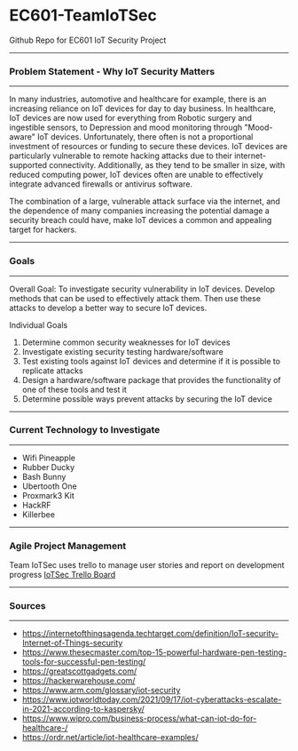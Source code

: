 # EC601-TeamIoTSec
Github Repo for EC601 IoT Security Project

--------------------------------------------------------------------------------
### Problem Statement - Why IoT Security Matters
--------------------------------------------------------------------------------

In many industries, automotive and healthcare for example, there is an increasing reliance on IoT devices for day to day business. In healthcare, IoT devices are now used for everything from Robotic surgery and ingestible sensors, to Depression and mood monitoring through "Mood-aware" IoT devices. Unfortunately, there often is not a proportional investment of resources or funding to secure these devices. IoT devices are particularly vulnerable to remote hacking attacks due to their internet-supported connectivity. Additionally, as they tend to be smaller in size, with reduced computing power, IoT devices often are unable to effectively integrate advanced firewalls or antivirus software.

The combination of a large, vulnerable attack surface via the internet, and the dependence of many companies increasing the potential damage a security breach could have, make IoT devices a common and appealing target for hackers.

--------------------------------------------------------------------------------
### Goals
--------------------------------------------------------------------------------

Overall Goal: To investigate security vulnerability in IoT devices. Develop methods that can be used to effectively attack them. Then use these attacks to develop a better way to secure IoT devices.

Individual Goals
1. Determine common security weaknesses for IoT devices
2. Investigate existing security testing hardware/software
3. Test existing tools against IoT devices and determine if it is possible to replicate attacks
4. Design a hardware/software package that provides the functionality of one of these tools and test it
5. Determine possible ways prevent attacks by securing the IoT device

--------------------------------------------------------------------------------
### Current Technology to Investigate
--------------------------------------------------------------------------------

- Wifi Pineapple
- Rubber Ducky
- Bash Bunny
- Ubertooth One
- Proxmark3 Kit
- HackRF
- Killerbee

--------------------------------------------------------------------------------
### Agile Project Management
Team IoTSec uses trello to manage user stories and report on development progress
[IoTSec Trello Board](https://trello.com/b/7Tt7IJXx/sprint-board)

--------------------------------------------------------------------------------
### Sources
--------------------------------------------------------------------------------

- https://internetofthingsagenda.techtarget.com/definition/IoT-security-Internet-of-Things-security
- https://www.thesecmaster.com/top-15-powerful-hardware-pen-testing-tools-for-successful-pen-testing/
- https://greatscottgadgets.com/
- https://hackerwarehouse.com/
- https://www.arm.com/glossary/iot-security
- https://www.iotworldtoday.com/2021/09/17/iot-cyberattacks-escalate-in-2021-according-to-kaspersky/
- https://www.wipro.com/business-process/what-can-iot-do-for-healthcare-/
- https://ordr.net/article/iot-healthcare-examples/
